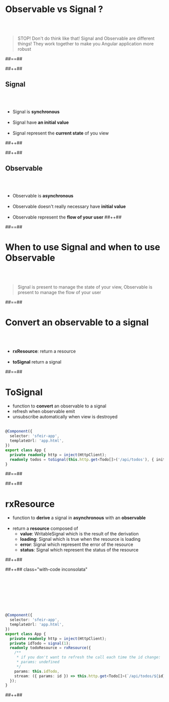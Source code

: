 # Observable vs Signal ?

<br/><br/>

> STOP! Don't do think like that! Signal and Observable are different things! They work together to make you Angular application more robust

##==##

<!-- .slide: class="tc-multiple-columns" -->

##++##

## Signal

<br/><br/>

- Signal is **synchronous** <br/><br/>
- Signal have **an initial value** <br/><br/>
- Signal represent the **current state** of you view

##++##

##++##

## Observable

<br/><br/>

- Observable is **asynchronous** <br/><br/>
- Observable doesn't really necessary have **initial value** <br/><br/>
- Observable represent the **flow of your user**
  ##++##

##==##

# When to use Signal and when to use Observable

<br/><br/>

> Signal is present to manage the state of your view, Observable is present to manage the flow of your user

##==##

# Convert an observable to a signal

<br/><br/>

- **rxResource**: return a resource <br/><br/>
- **toSignal** return a signal

##==##

<!-- .slide: class="with-code inconsolata"-->

# ToSignal

- function to **convert** an observable to a signal
- refresh when observable emit
- unsubscribe automatically when view is destroyed <br/><br/>

```typescript
@Component({
  selector: 'sfeir-app',
  templateUrl: 'app.html',
})
export class App {
  private readonly http = inject(HttpClient);
  readonly todos = toSignal(this.http.get<Todo[]>('/api/todos'), { initialValue: [], sync: false });
}
```

<!-- .element: class="medium-code" -->

##==##

<!-- .slide: class="tc-multiple-columns"-->

##++##

# rxResource

- function to **derive** a signal in **asynchronous** with an **observable** <br/><br/>
- return a **resource** composed of
  - **value**: WritableSignal which is the result of the derivation
  - **loading**: Signal which is true when the resource is loading
  - **error**: Signal which represent the error of the resource
  - **status**: Signal which represent the status of the resource

##++##

##++## class="with-code inconsolata"

<br/><br/><br/><br/><br/><br/>

```typescript
@Component({
  selector: 'sfeir-app',
  templateUrl: 'app.html',
})
export class App {
  private readonly http = inject(HttpClient);
  private idTodo = signal(1);
  readonly todoResource = rxResource({
    /**
     * if you don't want to refresh the call each time the id change:
     * params: undefined
     */
    params: this.idTodo,
    stream: ({ params: id }) => this.http.get<Todo[]>(`/api/todos/${id}`),
  });
}
```

<!-- .element: class="medium-code" -->

##++##
